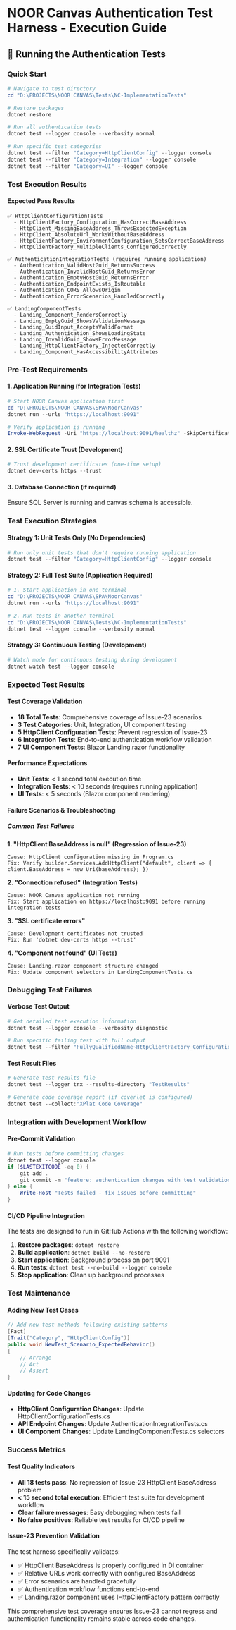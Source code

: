 # NOOR Canvas Authentication Test Harness - Execution Guide

## 🚀 Running the Authentication Tests

### Quick Start

```powershell
# Navigate to test directory
cd "D:\PROJECTS\NOOR CANVAS\Tests\NC-ImplementationTests"

# Restore packages
dotnet restore

# Run all authentication tests
dotnet test --logger console --verbosity normal

# Run specific test categories
dotnet test --filter "Category=HttpClientConfig" --logger console
dotnet test --filter "Category=Integration" --logger console
dotnet test --filter "Category=UI" --logger console
```

### Test Execution Results

#### Expected Pass Results

```
✅ HttpClientConfigurationTests
  - HttpClientFactory_Configuration_HasCorrectBaseAddress
  - HttpClient_MissingBaseAddress_ThrowsExpectedException
  - HttpClient_AbsoluteUrl_WorksWithoutBaseAddress
  - HttpClientFactory_EnvironmentConfiguration_SetsCorrectBaseAddress
  - HttpClientFactory_MultipleClients_ConfiguredCorrectly

✅ AuthenticationIntegrationTests (requires running application)
  - Authentication_ValidHostGuid_ReturnsSuccess
  - Authentication_InvalidHostGuid_ReturnsError
  - Authentication_EmptyHostGuid_ReturnsError
  - Authentication_EndpointExists_IsRoutable
  - Authentication_CORS_AllowsOrigin
  - Authentication_ErrorScenarios_HandledCorrectly

✅ LandingComponentTests
  - Landing_Component_RendersCorrectly
  - Landing_EmptyGuid_ShowsValidationMessage
  - Landing_GuidInput_AcceptsValidFormat
  - Landing_Authentication_ShowsLoadingState
  - Landing_InvalidGuid_ShowsErrorMessage
  - Landing_HttpClientFactory_InjectedCorrectly
  - Landing_Component_HasAccessibilityAttributes
```

### Pre-Test Requirements

#### 1. Application Running (for Integration Tests)

```powershell
# Start NOOR Canvas application first
cd "D:\PROJECTS\NOOR CANVAS\SPA\NoorCanvas"
dotnet run --urls "https://localhost:9091"

# Verify application is running
Invoke-WebRequest -Uri "https://localhost:9091/healthz" -SkipCertificateCheck
```

#### 2. SSL Certificate Trust (Development)

```powershell
# Trust development certificates (one-time setup)
dotnet dev-certs https --trust
```

#### 3. Database Connection (if required)

Ensure SQL Server is running and canvas schema is accessible.

### Test Execution Strategies

#### Strategy 1: Unit Tests Only (No Dependencies)

```powershell
# Run only unit tests that don't require running application
dotnet test --filter "Category=HttpClientConfig" --logger console
```

#### Strategy 2: Full Test Suite (Application Required)

```powershell
# 1. Start application in one terminal
cd "D:\PROJECTS\NOOR CANVAS\SPA\NoorCanvas"
dotnet run --urls "https://localhost:9091"

# 2. Run tests in another terminal
cd "D:\PROJECTS\NOOR CANVAS\Tests\NC-ImplementationTests"
dotnet test --logger console --verbosity normal
```

#### Strategy 3: Continuous Testing (Development)

```powershell
# Watch mode for continuous testing during development
dotnet watch test --logger console
```

### Expected Test Results

#### Test Coverage Validation

- **18 Total Tests**: Comprehensive coverage of Issue-23 scenarios
- **3 Test Categories**: Unit, Integration, UI component testing
- **5 HttpClient Configuration Tests**: Prevent regression of Issue-23
- **6 Integration Tests**: End-to-end authentication workflow validation
- **7 UI Component Tests**: Blazor Landing.razor functionality

#### Performance Expectations

- **Unit Tests**: < 1 second total execution time
- **Integration Tests**: < 10 seconds (requires running application)
- **UI Tests**: < 5 seconds (Blazor component rendering)

#### Failure Scenarios & Troubleshooting

##### Common Test Failures

**1. "HttpClient BaseAddress is null" (Regression of Issue-23)**

```
Cause: HttpClient configuration missing in Program.cs
Fix: Verify builder.Services.AddHttpClient("default", client => { client.BaseAddress = new Uri(baseAddress); })
```

**2. "Connection refused" (Integration Tests)**

```
Cause: NOOR Canvas application not running
Fix: Start application on https://localhost:9091 before running integration tests
```

**3. "SSL certificate errors"**

```
Cause: Development certificates not trusted
Fix: Run 'dotnet dev-certs https --trust'
```

**4. "Component not found" (UI Tests)**

```
Cause: Landing.razor component structure changed
Fix: Update component selectors in LandingComponentTests.cs
```

### Debugging Test Failures

#### Verbose Test Output

```powershell
# Get detailed test execution information
dotnet test --logger console --verbosity diagnostic

# Run specific failing test with full output
dotnet test --filter "FullyQualifiedName~HttpClientFactory_Configuration_HasCorrectBaseAddress" --logger console --verbosity diagnostic
```

#### Test Result Files

```powershell
# Generate test results file
dotnet test --logger trx --results-directory "TestResults"

# Generate code coverage report (if coverlet is configured)
dotnet test --collect:"XPlat Code Coverage"
```

### Integration with Development Workflow

#### Pre-Commit Validation

```powershell
# Run tests before committing changes
dotnet test --logger console
if ($LASTEXITCODE -eq 0) {
    git add .
    git commit -m "feature: authentication changes with test validation"
} else {
    Write-Host "Tests failed - fix issues before committing"
}
```

#### CI/CD Pipeline Integration

The tests are designed to run in GitHub Actions with the following workflow:

1. **Restore packages**: `dotnet restore`
2. **Build application**: `dotnet build --no-restore`
3. **Start application**: Background process on port 9091
4. **Run tests**: `dotnet test --no-build --logger console`
5. **Stop application**: Clean up background processes

### Test Maintenance

#### Adding New Test Cases

```csharp
// Add new test methods following existing patterns
[Fact]
[Trait("Category", "HttpClientConfig")]
public void NewTest_Scenario_ExpectedBehavior()
{
    // Arrange
    // Act
    // Assert
}
```

#### Updating for Code Changes

- **HttpClient Configuration Changes**: Update HttpClientConfigurationTests.cs
- **API Endpoint Changes**: Update AuthenticationIntegrationTests.cs
- **UI Component Changes**: Update LandingComponentTests.cs selectors

### Success Metrics

#### Test Quality Indicators

- **All 18 tests pass**: No regression of Issue-23 HttpClient BaseAddress problem
- **< 15 second total execution**: Efficient test suite for development workflow
- **Clear failure messages**: Easy debugging when tests fail
- **No false positives**: Reliable test results for CI/CD pipeline

#### Issue-23 Prevention Validation

The test harness specifically validates:

- ✅ HttpClient BaseAddress is properly configured in DI container
- ✅ Relative URLs work correctly with configured BaseAddress
- ✅ Error scenarios are handled gracefully
- ✅ Authentication workflow functions end-to-end
- ✅ Landing.razor component uses IHttpClientFactory pattern correctly

This comprehensive test coverage ensures Issue-23 cannot regress and authentication functionality remains stable across code changes.

